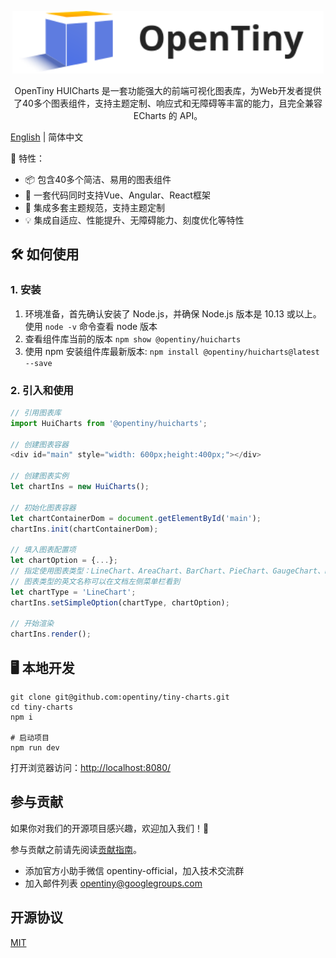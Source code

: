 <p align="center">
  <a href="https://opentiny.design/tiny-vue" target="_blank" rel="noopener noreferrer">
    <img alt="OpenTiny Logo" src="logo.svg" height="100" style="max-width:100%;">
  </a>
</p>

<p align="center">OpenTiny HUICharts 是一套功能强大的前端可视化图表库，为Web开发者提供了40多个图表组件，支持主题定制、响应式和无障碍等丰富的能力，且完全兼容 ECharts 的 API。</p>

[English](README.md) | 简体中文

🌈 特性：

- 📦 包含40多个简洁、易用的图表组件
- 🖖 一套代码同时支持Vue、Angular、React框架
- 🎨 集成多套主题规范，支持主题定制
- 💡 集成自适应、性能提升、无障碍能力、刻度优化等特性

## 🛠️ 如何使用

### 1. 安装

1. 环境准备，首先确认安装了 Node.js，并确保 Node.js 版本是 10.13 或以上。使用 `node -v` 命令查看 node 版本
2. 查看组件库当前的版本 `npm show @opentiny/huicharts`
3. 使用 npm 安装组件库最新版本: `npm install @opentiny/huicharts@latest --save`

### 2. 引入和使用

```javascript
// 引用图表库
import HuiCharts from '@opentiny/huicharts';

// 创建图表容器
<div id="main" style="width: 600px;height:400px;"></div>

// 创建图表实例
let chartIns = new HuiCharts();

// 初始化图表容器
let chartContainerDom = document.getElementById('main');
chartIns.init(chartContainerDom);

// 填入图表配置项
let chartOption = {...};
// 指定使用图表类型：LineChart、AreaChart、BarChart、PieChart、GaugeChart、RadarChart、ProcessChart、BubbleChart等
// 图表类型的英文名称可以在文档左侧菜单栏看到
let chartType = 'LineChart';
chartIns.setSimpleOption(chartType, chartOption);

// 开始渲染
chartIns.render();
```

## 🖥️ 本地开发

```shell
git clone git@github.com:opentiny/tiny-charts.git
cd tiny-charts
npm i

# 启动项目
npm run dev
```

打开浏览器访问：[http://localhost:8080/](http://localhost:8080/)

## 参与贡献

如果你对我们的开源项目感兴趣，欢迎加入我们！🎉

参与贡献之前请先阅读[贡献指南](CONTRIBUTING.zh-CN.md)。

- 添加官方小助手微信 opentiny-official，加入技术交流群
- 加入邮件列表 opentiny@googlegroups.com

## 开源协议

[MIT](LICENSE)
